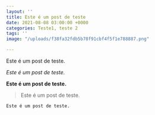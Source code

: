 ```yaml
---
layout: ''
title: Este é um post de teste
date: 2021-08-08 03:00:00 +0000
categories: Teste1, teste 2
tags: ''
image: "/uploads/f38fa32fdb5b78f91cbf4f5f1e788887.png"

---
```

Este é um post de teste.

_Este é um post de teste._

**Este é um post de teste.**

> Este é um post de teste.

    Este é um post de teste.